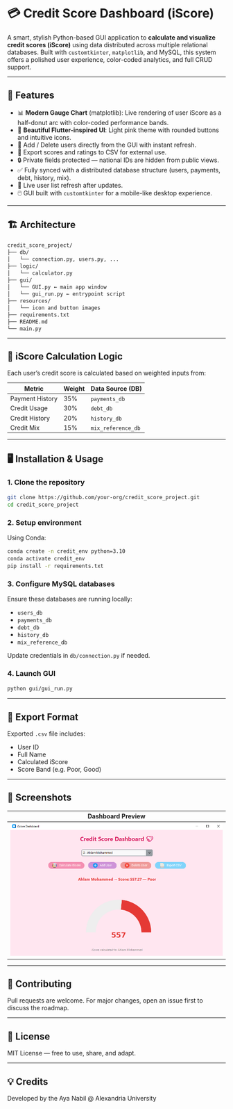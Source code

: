 # 💳 Credit Score Dashboard (iScore)

A smart, stylish Python-based GUI application to **calculate and visualize credit scores (iScore)** using data distributed across multiple relational databases. Built with `customtkinter`, `matplotlib`, and MySQL, this system offers a polished user experience, color-coded analytics, and full CRUD support.

---

## 🚀 Features

- 📊 **Modern Gauge Chart** (matplotlib): Live rendering of user iScore as a half-donut arc with color-coded performance bands.
- 🎨 **Beautiful Flutter-inspired UI**: Light pink theme with rounded buttons and intuitive icons.
- 👤 Add / Delete users directly from the GUI with instant refresh.
- 💾 Export scores and ratings to CSV for external use.
- 🔒 Private fields protected — national IDs are hidden from public views.
- ✅ Fully synced with a distributed database structure (users, payments, debt, history, mix).
- 🔁 Live user list refresh after updates.
- 🖱️ GUI built with `customtkinter` for a mobile-like desktop experience.

---

## 🏗️ Architecture

```
credit_score_project/
├── db/
│   └── connection.py, users.py, ...
├── logic/
│   └── calculator.py
├── gui/
│   └── GUI.py ← main app window
│   └── gui_run.py ← entrypoint script
├── resources/
│   └── icon and button images
├── requirements.txt
├── README.md
└── main.py
```

---

## 🧠 iScore Calculation Logic

Each user’s credit score is calculated based on weighted inputs from:

| Metric          | Weight  | Data Source (DB)    |
|-----------------|---------|---------------------|
| Payment History | 35%     | `payments_db`       |
| Credit Usage    | 30%     | `debt_db`           |
| Credit History  | 20%     | `history_db`        |
| Credit Mix      | 15%     | `mix_reference_db`  |

---

## 🖥️ Installation & Usage

### 1. Clone the repository

```bash
git clone https://github.com/your-org/credit_score_project.git
cd credit_score_project
```

### 2. Setup environment

Using Conda:
```bash
conda create -n credit_env python=3.10
conda activate credit_env
pip install -r requirements.txt
```

### 3. Configure MySQL databases

Ensure these databases are running locally:
- `users_db`
- `payments_db`
- `debt_db`
- `history_db`
- `mix_reference_db`

Update credentials in `db/connection.py` if needed.

### 4. Launch GUI

```bash
python gui/gui_run.py
```

---

## 📂 Export Format

Exported `.csv` file includes:

- User ID
- Full Name
- Calculated iScore
- Score Band (e.g. Poor, Good)

---

## 🎨 Screenshots

| Dashboard Preview |
|-------------------|
| ![Preview](img\img2.png) |

---

## 🤝 Contributing

Pull requests are welcome. For major changes, open an issue first to discuss the roadmap.

---

## 📄 License

MIT License — free to use, share, and adapt.

---

## 💡 Credits

Developed by the Aya Nabil @ Alexandria University